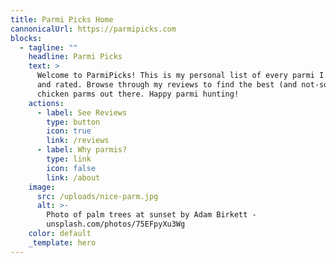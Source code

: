 ```yaml
---
title: Parmi Picks Home
cannonicalUrl: https://parmipicks.com
blocks:
  - tagline: ""
    headline: Parmi Picks
    text: >
      Welcome to ParmiPicks! This is my personal list of every parmi I've tried
      and rated. Browse through my reviews to find the best (and not-so-best)
      chicken parms out there. Happy parmi hunting!
    actions:
      - label: See Reviews
        type: button
        icon: true
        link: /reviews
      - label: Why parmis?
        type: link
        icon: false
        link: /about
    image:
      src: /uploads/nice-parm.jpg
      alt: >-
        Photo of palm trees at sunset by Adam Birkett -
        unsplash.com/photos/75EFpyXu3Wg
    color: default
    _template: hero
---
```

